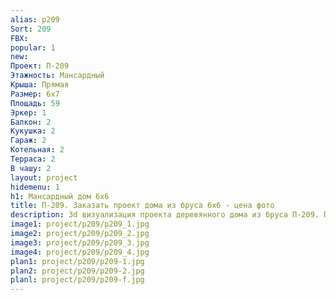 ```yaml
---
alias: p209
Sort: 209
FBX: 
popular: 1
new: 
Проект: П-209
Этажность: Мансардный
Крыша: Прямая
Размер: 6х7
Площадь: 59
Эркер: 1
Балкон: 2
Кукушка: 2
Гараж: 2
Котельная: 2
Терраса: 2
В чашу: 2
layout: project
hidemenu: 1
h1: Мансардный дом 6х6
title: П-209. Заказать проект дома из бруса 6х6 - цена фото
description: 3d визуализация проекта деревянного дома из бруса П-209. Площадь 59 м2, размер 6х6. Вы можете внести любые изменения в проект.
image1: project/p209/p209_1.jpg
image2: project/p209/p209_2.jpg
image3: project/p209/p209_3.jpg
image4: project/p209/p209_4.jpg
plan1: project/p209/p209-1.jpg
plan2: project/p209/p209-2.jpg
planl: project/p209/p209-f.jpg
---
```

